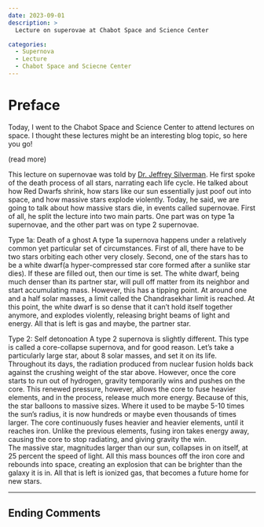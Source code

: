 ```yaml
---
date: 2023-09-01
description: >
  Lecture on superovae at Chabot Space and Science Center

categories:
  - Supernova
  - Lecture
  - Chabot Space and Sciecne Center
---
```


# Preface

Today, I went to the Chabot Space and Science Center to attend lectures on space.  I thought these lectures might be an interesting blog topic, so here you go!



(read more)

This lecture on supernovae was told by [Dr. Jeffrey Silverman](https://jeffreymsilverman.com/). He first spoke of the death process of all stars, narrating each life cycle.  He talked about how Red Dwarfs shrink, how stars like our sun essentially just poof out into space, and how massive stars explode violently. Today, he said, we are going to talk about how massive stars die, in events called supernovae.  First of all, he split the lecture into two main parts.  One part was on type 1a supernovae, and the other part was on type 2 supernovae.  


Type 1a:  Death of a ghost
A type 1a supernova happens under a relatively common yet particular set of circumstances. First of all, there have to be two stars orbiting each other very closely.  Second, one of the stars has to be a white dwarf(a hyper-compressed star core formed after a sunlike star dies).  If these are filled out, then our time is set. The white dwarf, being much denser than its partner star, will pull off matter from its neighbor and start accumulating mass.  However, this has a tipping point.  At around one and a half solar masses, a limit called the Chandrasekhar limit is reached.  At this point, the white dwarf is so dense that it can’t hold itself together anymore, and explodes violently, releasing bright beams of light and energy.  All that is left is gas and maybe, the partner star.


Type 2: Self detonoation
A type 2 supernova is slightly different.  This type is called a core-collapse supernova, and for good reason.  Let’s take a particularly large star, about 8 solar masses, and set it on its life.  Throughout its days, the radiation produced from nuclear fusion holds back against the crushing weight of the star above.  However, once the core starts to run out of hydrogen, gravity temporarily wins and pushes on the core. This renewed pressure, however, allows the core to fuse heavier elements, and in the process, release much more energy.  Because of this, the star balloons to massive sizes.  Where it used to be maybe 5-10 times the sun’s radius, it is now hundreds or maybe even thousands of times larger.  The core continuously fuses heavier and heavier elements, until it reaches iron.  Unlike the previous elements, fusing iron takes energy away, causing the core to stop radiating, and giving gravity the win.  
The massive star, magnitudes larger than our sun, collapses in on itself, at 25 percent the speed of light.  All this mass bounces off the iron core and rebounds into space, creating an explosion that can be brighter than the galaxy it is in.  All that is left is ionized gas, that becomes a future home for new stars.  





---
## Ending Comments


